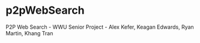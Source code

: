 # p2pWebSearch
P2P Web Search - WWU Senior Project - Alex Kefer, Keagan Edwards, Ryan Martin, Khang Tran
